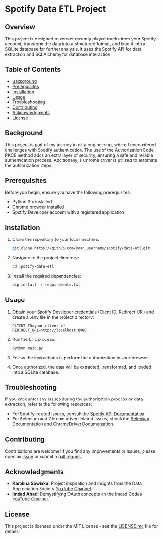 # Spotify Data ETL Project

## Overview

This project is designed to extract recently played tracks from your Spotify account, transform the data into a structured format, and load it into a SQLite database for further analysis. It uses the Spotify API for data extraction and SQLAlchemy for database interaction.

## Table of Contents

- [Background](#background)
- [Prerequisites](#prerequisites)
- [Installation](#installation)
- [Usage](#usage)
- [Troubleshooting](#troubleshooting)
- [Contributing](#contributing)
- [Acknowledgments](#acknowledgments)
- [License](#license)

## Background

This project is part of my journey in data engineering, where I encountered challenges with Spotify authentication. The use of the Authorization Code PKCE method adds an extra layer of security, ensuring a safe and reliable authentication process. Additionally, a Chrome driver is utilized to automate the authorization steps.

## Prerequisites

Before you begin, ensure you have the following prerequisites:

- Python 3.x installed
- Chrome browser installed
- Spotify Developer account with a registered application

## Installation

1. Clone the repository to your local machine:

   ```bash
   git clone https://github.com/your_username/spotify-data-etl.git


2. Navigate to the project directory:

    ```bash
    cd spotify-data-etl

3. Install the required dependencies:

    ```bash
    pip install -r requirements.txt

## Usage

1. Obtain your Spotify Developer credentials (Client ID, Redirect URI) and create a .env file in the project directory:

    ```env
    CLIENT_ID=your_client_id
    REDIRECT_URI=http://localhost:8080

2. Run the ETL process:

    ```bash
    python main.py

3. Follow the instructions to perform the authorization in your browser.

4. Once authorized, the data will be extracted, transformed, and loaded into a SQLite database.

## Troubleshooting

If you encounter any issues during the authorization process or data extraction, refer to the following resources:

- For Spotify-related issues, consult the [Spotify API Documentation](https://developer.spotify.com/documentation/).
- For Selenium and Chrome driver-related issues, check the [Selenium Documentation](https://www.selenium.dev/documentation/en/) and [ChromeDriver Documentation](https://sites.google.com/chromium.org/driver/).


## Contributing

Contributions are welcome! If you find any improvements or issues, please open an [issue](https://github.com/your_username/spotify-data-etl/issues) or submit a [pull request](https://github.com/your_username/spotify-data-etl/pulls).

## Acknowledgments

- **Karolina Sowinka**: Project inspiration and insights from the Data Appreciation Society [YouTube Channel](https://www.youtube.com/c/DataAppreciationSociety).
- **Imdad Ahad**: Demystifying OAuth concepts on the Imdad Codes [YouTube Channel](https://www.youtube.com/c/ImdadCodes).

## License

This project is licensed under the MIT License - see the [LICENSE.md](LICENSE.md) file for details.

